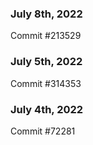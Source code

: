 ### July 8th, 2022

Commit #213529

### July 5th, 2022

Commit #314353


### July 4th, 2022

Commit #72281
